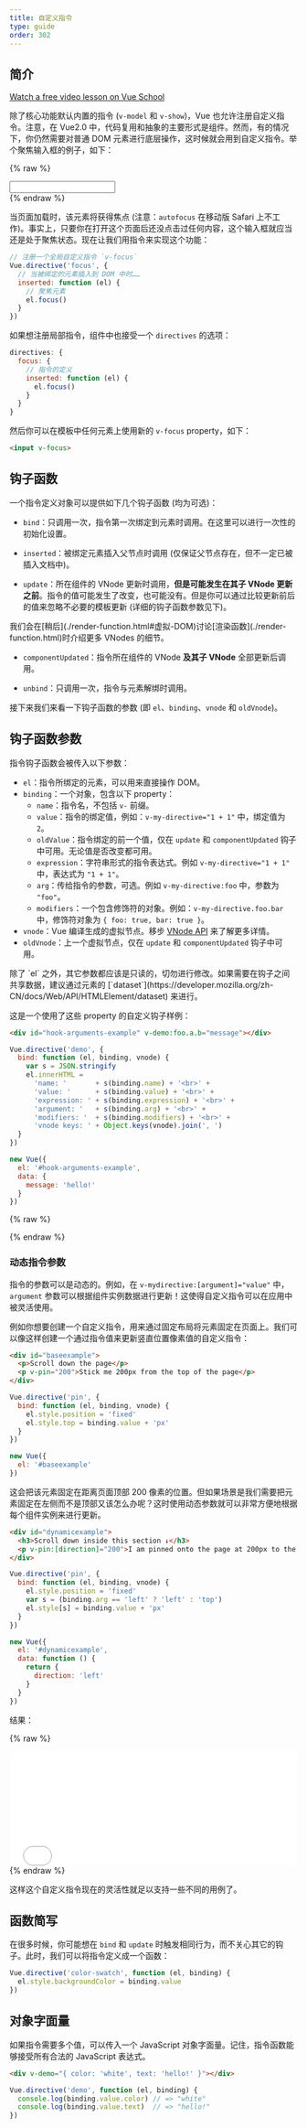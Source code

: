 ```yaml
---
title: 自定义指令
type: guide
order: 302
---
```


## 简介

<div class="vueschool"><a href="https://vueschool.io/lessons/create-vuejs-directive?friend=vuejs" target="_blank" rel="sponsored noopener" title="Free Vue.js Custom Directives lesson">Watch a free video lesson on Vue School</a></div>

除了核心功能默认内置的指令 (`v-model` 和 `v-show`)，Vue 也允许注册自定义指令。注意，在 Vue2.0 中，代码复用和抽象的主要形式是组件。然而，有的情况下，你仍然需要对普通 DOM 元素进行底层操作，这时候就会用到自定义指令。举个聚焦输入框的例子，如下：

{% raw %}
<div id="simplest-directive-example" class="demo">
  <input v-focus>
</div>
<script>
Vue.directive('focus', {
  inserted: function (el) {
    el.focus()
  }
})
new Vue({
  el: '#simplest-directive-example'
})
</script>
{% endraw %}

当页面加载时，该元素将获得焦点 (注意：`autofocus` 在移动版 Safari 上不工作)。事实上，只要你在打开这个页面后还没点击过任何内容，这个输入框就应当还是处于聚焦状态。现在让我们用指令来实现这个功能：

``` js
// 注册一个全局自定义指令 `v-focus`
Vue.directive('focus', {
  // 当被绑定的元素插入到 DOM 中时……
  inserted: function (el) {
    // 聚焦元素
    el.focus()
  }
})
```

如果想注册局部指令，组件中也接受一个 `directives` 的选项：

``` js
directives: {
  focus: {
    // 指令的定义
    inserted: function (el) {
      el.focus()
    }
  }
}
```

然后你可以在模板中任何元素上使用新的 `v-focus` property，如下：

``` html
<input v-focus>
```

## 钩子函数

一个指令定义对象可以提供如下几个钩子函数 (均为可选)：

- `bind`：只调用一次，指令第一次绑定到元素时调用。在这里可以进行一次性的初始化设置。

- `inserted`：被绑定元素插入父节点时调用 (仅保证父节点存在，但不一定已被插入文档中)。

- `update`：所在组件的 VNode 更新时调用，**但是可能发生在其子 VNode 更新之前**。指令的值可能发生了改变，也可能没有。但是你可以通过比较更新前后的值来忽略不必要的模板更新 (详细的钩子函数参数见下)。

<p class="tip">我们会在[稍后](./render-function.html#虚拟-DOM)讨论[渲染函数](./render-function.html)时介绍更多 VNodes 的细节。</p>

- `componentUpdated`：指令所在组件的 VNode **及其子 VNode** 全部更新后调用。

- `unbind`：只调用一次，指令与元素解绑时调用。

接下来我们来看一下钩子函数的参数 (即 `el`、`binding`、`vnode` 和 `oldVnode`)。

## 钩子函数参数

指令钩子函数会被传入以下参数：

- `el`：指令所绑定的元素，可以用来直接操作 DOM。
- `binding`：一个对象，包含以下 property：
  - `name`：指令名，不包括 `v-` 前缀。
  - `value`：指令的绑定值，例如：`v-my-directive="1 + 1"` 中，绑定值为 `2`。
  - `oldValue`：指令绑定的前一个值，仅在 `update` 和 `componentUpdated` 钩子中可用。无论值是否改变都可用。
  - `expression`：字符串形式的指令表达式。例如 `v-my-directive="1 + 1"` 中，表达式为 `"1 + 1"`。
  - `arg`：传给指令的参数，可选。例如 `v-my-directive:foo` 中，参数为 `"foo"`。
  - `modifiers`：一个包含修饰符的对象。例如：`v-my-directive.foo.bar` 中，修饰符对象为 `{ foo: true, bar: true }`。
- `vnode`：Vue 编译生成的虚拟节点。移步 [VNode API](../api/#VNode-接口) 来了解更多详情。
- `oldVnode`：上一个虚拟节点，仅在 `update` 和 `componentUpdated` 钩子中可用。

<p class="tip">除了 `el` 之外，其它参数都应该是只读的，切勿进行修改。如果需要在钩子之间共享数据，建议通过元素的 [`dataset`](https://developer.mozilla.org/zh-CN/docs/Web/API/HTMLElement/dataset) 来进行。</p>

这是一个使用了这些 property 的自定义钩子样例：

``` html
<div id="hook-arguments-example" v-demo:foo.a.b="message"></div>
```

``` js
Vue.directive('demo', {
  bind: function (el, binding, vnode) {
    var s = JSON.stringify
    el.innerHTML =
      'name: '       + s(binding.name) + '<br>' +
      'value: '      + s(binding.value) + '<br>' +
      'expression: ' + s(binding.expression) + '<br>' +
      'argument: '   + s(binding.arg) + '<br>' +
      'modifiers: '  + s(binding.modifiers) + '<br>' +
      'vnode keys: ' + Object.keys(vnode).join(', ')
  }
})

new Vue({
  el: '#hook-arguments-example',
  data: {
    message: 'hello!'
  }
})
```

{% raw %}
<div id="hook-arguments-example" v-demo:foo.a.b="message" class="demo"></div>
<script>
Vue.directive('demo', {
  bind: function (el, binding, vnode) {
    var s = JSON.stringify
    el.innerHTML =
      'name: '       + s(binding.name) + '<br>' +
      'value: '      + s(binding.value) + '<br>' +
      'expression: ' + s(binding.expression) + '<br>' +
      'argument: '   + s(binding.arg) + '<br>' +
      'modifiers: '  + s(binding.modifiers) + '<br>' +
      'vnode keys: ' + Object.keys(vnode).join(', ')
  }
})
new Vue({
  el: '#hook-arguments-example',
  data: {
    message: 'hello!'
  }
})
</script>
{% endraw %}

### 动态指令参数

指令的参数可以是动态的。例如，在 `v-mydirective:[argument]="value"` 中，`argument` 参数可以根据组件实例数据进行更新！这使得自定义指令可以在应用中被灵活使用。

例如你想要创建一个自定义指令，用来通过固定布局将元素固定在页面上。我们可以像这样创建一个通过指令值来更新竖直位置像素值的自定义指令：

```html
<div id="baseexample">
  <p>Scroll down the page</p>
  <p v-pin="200">Stick me 200px from the top of the page</p>
</div>
```

```js
Vue.directive('pin', {
  bind: function (el, binding, vnode) {
    el.style.position = 'fixed'
    el.style.top = binding.value + 'px'
  }
})

new Vue({
  el: '#baseexample'
})
```

这会把该元素固定在距离页面顶部 200 像素的位置。但如果场景是我们需要把元素固定在左侧而不是顶部又该怎么办呢？这时使用动态参数就可以非常方便地根据每个组件实例来进行更新。

```html
<div id="dynamicexample">
  <h3>Scroll down inside this section ↓</h3>
  <p v-pin:[direction]="200">I am pinned onto the page at 200px to the left.</p>
</div>
```

```js
Vue.directive('pin', {
  bind: function (el, binding, vnode) {
    el.style.position = 'fixed'
    var s = (binding.arg == 'left' ? 'left' : 'top')
    el.style[s] = binding.value + 'px'
  }
})

new Vue({
  el: '#dynamicexample',
  data: function () {
    return {
      direction: 'left'
    }
  }
})
```

结果：

{% raw %}
<iframe height="200" style="width: 100%;" class="demo" scrolling="no" title="Dynamic Directive Arguments" src="//codepen.io/team/Vue/embed/rgLLzb/?height=300&theme-id=32763&default-tab=result" frameborder="no" allowtransparency="true" allowfullscreen="true">
  查看 <a href='https://codepen.io'>CodePen</a> 上 Vue
  (<a href='https://codepen.io/Vue'>@Vue</a>) 的例子 <a href='https://codepen.io/team/Vue/pen/rgLLzb/'>Dynamic Directive Arguments</a>.
</iframe>
{% endraw %}

这样这个自定义指令现在的灵活性就足以支持一些不同的用例了。

## 函数简写

在很多时候，你可能想在 `bind` 和 `update` 时触发相同行为，而不关心其它的钩子。此时，我们可以将指令定义成一个函数：

``` js
Vue.directive('color-swatch', function (el, binding) {
  el.style.backgroundColor = binding.value
})
```

## 对象字面量

如果指令需要多个值，可以传入一个 JavaScript 对象字面量。记住，指令函数能够接受所有合法的 JavaScript 表达式。

``` html
<div v-demo="{ color: 'white', text: 'hello!' }"></div>
```

``` js
Vue.directive('demo', function (el, binding) {
  console.log(binding.value.color) // => "white"
  console.log(binding.value.text)  // => "hello!"
})
```
